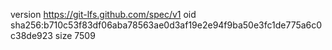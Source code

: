 version https://git-lfs.github.com/spec/v1
oid sha256:b710c53f83df06aba78563ae0d3af19e2e94f9ba50e3fc1de775a6c0c38de923
size 7509
